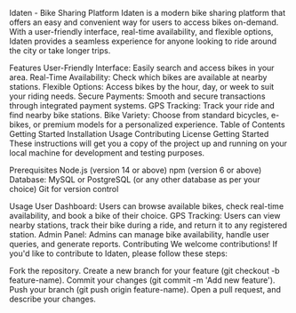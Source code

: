 Idaten - Bike Sharing Platform
Idaten is a modern bike sharing platform that offers an easy and convenient way for users to access bikes on-demand. With a user-friendly interface, real-time availability, and flexible options, Idaten provides a seamless experience for anyone looking to ride around the city or take longer trips.

Features
User-Friendly Interface: Easily search and access bikes in your area.
Real-Time Availability: Check which bikes are available at nearby stations.
Flexible Options: Access bikes by the hour, day, or week to suit your riding needs.
Secure Payments: Smooth and secure transactions through integrated payment systems.
GPS Tracking: Track your ride and find nearby bike stations.
Bike Variety: Choose from standard bicycles, e-bikes, or premium models for a personalized experience.
Table of Contents
Getting Started
Installation
Usage
Contributing
License
Getting Started
These instructions will get you a copy of the project up and running on your local machine for development and testing purposes.

Prerequisites
Node.js (version 14 or above)
npm (version 6 or above)
Database: MySQL or PostgreSQL (or any other database as per your choice)
Git for version control

Usage
User Dashboard: Users can browse available bikes, check real-time availability, and book a bike of their choice.
GPS Tracking: Users can view nearby stations, track their bike during a ride, and return it to any registered station.
Admin Panel: Admins can manage bike availability, handle user queries, and generate reports.
Contributing
We welcome contributions! If you'd like to contribute to Idaten, please follow these steps:

Fork the repository.
Create a new branch for your feature (git checkout -b feature-name).
Commit your changes (git commit -m 'Add new feature').
Push your branch (git push origin feature-name).
Open a pull request, and describe your changes.
